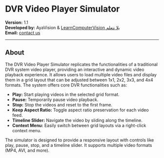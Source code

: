 # DVR Video Player Simulator

**Version:** 1.1  
**Developed by:** AyaVision & [LearnComputerVision يلا نتعلم](https://www.youtube.com/@LearnComputerVision)  
**Email:** [contact us](mailto:ayavision25@gmail.com)

---

## About

The DVR Video Player Simulator replicates the functionalities of a traditional DVR system video player, providing an interactive and dynamic video playback experience. It allows users to load multiple video files and display them in a grid layout that can be adjusted between 1x1, 2x2, 3x3, and 4x4 formats. The system offers core DVR functionalities such as:

- **Play:** Start playing videos in the selected grid format.
- **Pause:** Temporarily pause video playback.
- **Stop:** Stop the videos and reset to the first frame.
- **Keep Aspect Ratio:** Toggle aspect ratio preservation for each video feed.
- **Timeline Slider:** Navigate the video by sliding along the timeline.
- **Context Menu:** Easily switch between grid layouts via a right-click context menu.

The simulator is designed to provide a responsive layout with controls like play, pause, stop, and a timeline slider. It supports multiple video formats (MP4, AVI, and more).
